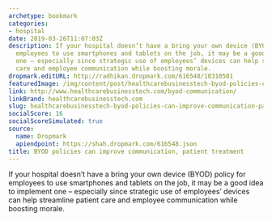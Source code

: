 ```yaml
---
archetype: bookmark
categories:
- hospital
date: 2019-03-26T11:07:03Z
description: If your hospital doesn’t have a bring your own device (BYOD) policy for
  employees to use smartphones and tablets on the job, it may be a good idea to implement
  one – especially since strategic use of employees’ devices can help streamline patient
  care and employee communication while boosting morale.
dropmark.editURL: http://radhikan.dropmark.com/616548/18310501
featuredImage: /img/content/post/healthcarebusinesstech-byod-policies-can-improve-communication-patient-treatment.jpg
link: http://www.healthcarebusinesstech.com/byod-communication/
linkBrand: healthcarebusinesstech.com
slug: healthcarebusinesstech-byod-policies-can-improve-communication-patient-treatment
socialScore: 16
socialScoreSimulated: true
source:
  name: Dropmark
  apiendpoint: https://shah.dropmark.com/616548.json
title: BYOD policies can improve communication, patient treatment
---
```

If your hospital doesn’t have a bring your own device (BYOD) policy for employees to use smartphones and tablets on the job, it may be a good idea to implement one – especially since strategic use of employees’ devices can help streamline patient care and employee communication while boosting morale. 

